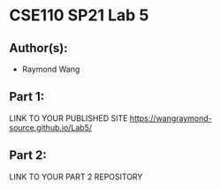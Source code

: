 # CSE110 SP21 Lab 5

## Author(s):
- Raymond Wang

## Part 1:

LINK TO YOUR PUBLISHED SITE
https://wangraymond-source.github.io/Lab5/

## Part 2:

LINK TO YOUR PART 2 REPOSITORY